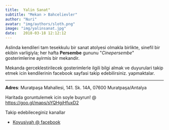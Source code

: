 ```yaml
---
title:  Yalin Sanat"
subtitle: "Mekan > Bahcelievler"
author: "Nuri"
avatar: "img/authors/sloth.png"
image: "img/yalinsanat.jpg"
date:   2018-03-18 12:12:12
---
```


Aslinda kendileri tam tesekkulu bir sanat atolyesi olmakla birlikte, sinefil bir ekibin varligiyla; her hafta **Persembe** gununu "_Cinepersembe_" gosterimlerine ayirmis bir mekandir. 

Mekanda gerceklestirilecek gosterimlerle ilgili bilgi almak ve duyurulari takip etmek icin kendilerinin facebook sayfasi takip edebilirsiniz. yapmaktalar.


----

**Adres**: Muratpaşa Mahallesi, 141. Sk. 14A, 07600 Muratpaşa/Antalya

Haritada goruntulemek icin soyle buyrun! @ https://goo.gl/maps/sYQHgjHfuxD2

Takip edebileceginiz kanallar
- [Koyusiyah @ facebook](https://www.facebook.com/AtolyeYalin/) 
